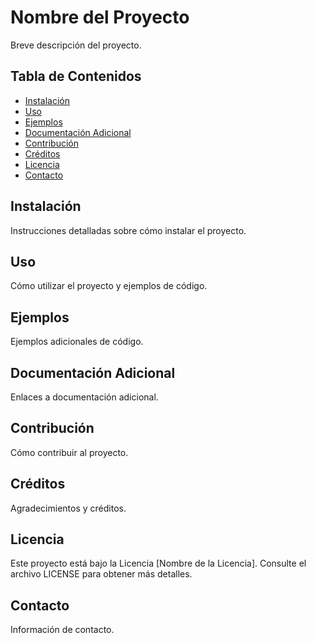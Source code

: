 # Nombre del Proyecto

Breve descripción del proyecto.

## Tabla de Contenidos

- [Instalación](#instalación)
- [Uso](#uso)
- [Ejemplos](#ejemplos)
- [Documentación Adicional](#documentación-adicional)
- [Contribución](#contribución)
- [Créditos](#créditos)
- [Licencia](#licencia)
- [Contacto](#contacto)

## Instalación

Instrucciones detalladas sobre cómo instalar el proyecto.

## Uso

Cómo utilizar el proyecto y ejemplos de código.

## Ejemplos

Ejemplos adicionales de código.

## Documentación Adicional

Enlaces a documentación adicional.

## Contribución

Cómo contribuir al proyecto.

## Créditos

Agradecimientos y créditos.

## Licencia

Este proyecto está bajo la Licencia [Nombre de la Licencia]. Consulte el archivo LICENSE para obtener más detalles.

## Contacto

Información de contacto. 
